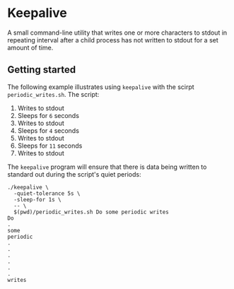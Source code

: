 # Keepalive
A small command-line utility that writes one or more characters to stdout in
repeating interval after a child process has not written to stdout for a set
amount of time.

## Getting started
The following example illustrates using `keepalive` with the scirpt 
`periodic_writes.sh`. The script:

1. Writes to stdout
2. Sleeps for `6` seconds
3. Writes to stdout
4. Sleeps for `4` seconds
5. Writes to stdout
6. Sleeps for `11` seconds
7. Writes to stdout

The `keepalive` program will ensure that there is data being written
to standard out during the script's quiet periods:

```shell
./keepalive \
  -quiet-tolerance 5s \
  -sleep-for 1s \
  -- \
  $(pwd)/periodic_writes.sh Do some periodic writes
Do
.
some
periodic
.
.
.
.
.
.
writes
```
